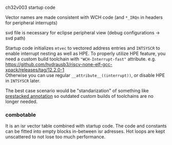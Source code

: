 ch32v003 startup code

Vector names are made consistent with WCH code (and `*_IRQn` in headers for peripheral interrupts)

svd file is necessary for eclipse peripheral view (debug configurations -> svd path)

Startup code initializes `mtvec` to vectored address entries and `INTSYSCR` to enable
interrupt nesting as well as HPE.
To properly utilize HPE feature, you need a custom build toolchain with `"WCH-Interrupt-fast"` attribute.
e.g. https://github.com/hydrausb3/riscv-none-elf-gcc-xpack/releases/tag/12.2.0-1 \
Otherwise you can use regular `__attribute__((interrupt))`, or disable HPE in `INTSYSCR` later.

The best case scenario would be "standarization" of something like
[prestacked annotation](https://github.com/jnk0le/riscv-total-embedded/blob/master/riscv-total-embedded.adoc#prestacked-annotation)
so outdated custom builds of toolchains are no longer needed.

### combotable

It is an isr vector table combined with startup code.
The code and constants can be fitted into empty blocks in-between isr adresses.
Hot loops are kept unscattered to not lose too much performance.